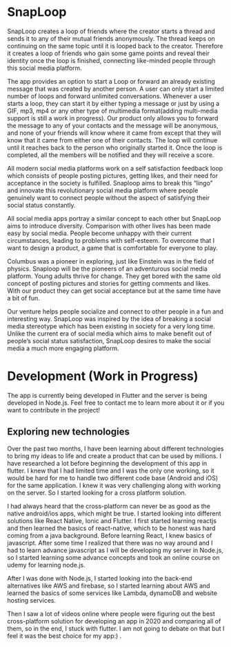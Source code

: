 # SnapLoop

SnapLoop creates a loop of friends where the creator starts a thread and sends it to any of their mutual friends anonymously. The thread keeps on continuing on the same topic until it is looped back to the creator. Therefore it creates a loop of friends who gain some game points and reveal their identity once the loop is finished, connecting like-minded people through this social media platform.

The app provides an option to start a Loop or forward an already existing message that was created by another person. A user can only start a limited number of loops and forward unlimited conversations. Whenever a user starts a loop, they can start it by either typing a message or just by using a GIF, mp3, mp4 or any other type of multimedia format(adding multi-media support is still a work in progress). Our product only allows you to forward the message to any of your contacts and the message will be anonymous, and none of your friends will know where it came from except that they will know that it came from either one of their contacts. The loop will continue until it reaches back to the person who originally started it. Once the loop is completed, all the members will be notified and they will receive a score.

All modern social media platforms work on a self satisfaction feedback loop which consists of people posting pictures, getting likes, and their need for acceptance in the society is fulfilled. Snaploop aims to break this “lingo” and innovate this revolutionary social media platform where people genuinely want to connect people without the aspect of satisfying their social status constantly.

All social media apps portray a similar concept to each other but SnapLoop aims to introduce diversity. Comparison with other lives has been made easy by social media. People become unhappy with their current circumstances, leading to problems with self-esteem. To overcome that I want to design a product, a game that is comfortable for everyone to play.

Columbus was a pioneer in exploring, just like Einstein was in the field of physics. Snaploop will be the pioneers of an adventurous social media platform. Young adults thrive for change. They get bored with the same old concept of posting pictures and stories for getting comments and likes. With our product they can get social acceptance but at the same time have a bit of fun.

Our venture helps people socialize and connect to other people in a fun and interesting way. SnapLoop was inspired by the idea of breaking a social media stereotype which has been existing in society for a very long time. Unlike the current era of social media which aims to make benefit out of people’s social status satisfaction, SnapLoop desires to make the social media a much more engaging platform.

# Development (Work in Progress)

The app is currently being developed in Flutter and the server is being developed in Node.js.
Feel free to contact me to learn more about it or if you want to contribute in the project!

## Exploring new technologies

Over the past two months, I have been learning about different technologies to bring my ideas to life and create a product that can be used by millions. I have researched a lot before beginning the development of this app in flutter. I knew that I had limited time and I was the only one working, so it would be hard for me to handle two different code base (Android and iOS) for the same application. I knew it was very challenging along with working on the server. So I started looking for a cross platform solution.

I had always heard that the cross-platform can never be as good as the native android/ios apps, which might be true. I started looking into different solutions like React Native, Ionic and Flutter. I first started learning reactjs and then learned the basics of react-native, which to be honest was hard coming from a java background. Before learning React, I knew basics of javascript. After some time I realized that there was no way around and I had to learn advance javascript as I will be developing my server in Node.js, so I started learning some advance concepts and took an online course on udemy for learning node.js.

After I was done with Node.js, I started looking into the back-end alternatives like AWS and firebase, so I started learning about AWS and learned the basics of some services like Lambda, dynamoDB and website hosting services.

Then I saw a lot of videos online where people were figuring out the best cross-platform solution for developing an app in 2020 and comparing all of them, so in the end, I stuck with flutter. I am not going to debate on that but I feel it was the best choice for my app:) .
